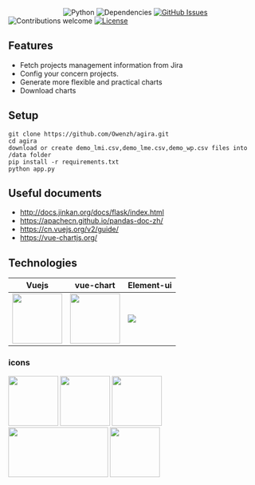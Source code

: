 &nbsp;&nbsp;&nbsp;&nbsp;&nbsp;&nbsp;&nbsp;&nbsp;&nbsp;&nbsp;&nbsp;&nbsp;&nbsp;
&nbsp;&nbsp;&nbsp;&nbsp;&nbsp;&nbsp;&nbsp;&nbsp;&nbsp;&nbsp;&nbsp;&nbsp;&nbsp;
![Python](https://img.shields.io/badge/python-v3.5.4-blue.svg)
![Dependencies](https://img.shields.io/badge/dependencies-up%20to%20date-brightgreen.svg)
[![GitHub Issues](https://img.shields.io/github/issues/anfederico/flaskex.svg)](https://github.com/anfederico/flaskex/issues)
![Contributions welcome](https://img.shields.io/badge/contributions-welcome-orange.svg)
[![License](https://img.shields.io/badge/license-MIT-blue.svg)](https://opensource.org/licenses/MIT)


## Features
- Fetch projects management information from Jira
- Config your concern projects.
- Generate more flexible and practical charts
- Download charts

## Setup
``` 
git clone https://github.com/Owenzh/agira.git
cd agira
download or create demo_lmi.csv,demo_lme.csv,demo_wp.csv files into /data folder
pip install -r requirements.txt
python app.py
```

## Useful documents
- http://docs.jinkan.org/docs/flask/index.html
- https://apachecn.github.io/pandas-doc-zh/
- https://cn.vuejs.org/v2/guide/
- https://vue-chartjs.org/

## Technologies

| Vuejs | vue-chart | Element-ui |
| ------ | ------ | ------ |
| <img src="https://vuejs.org/images/logo.png" width=100 height=100 /> | <img src="https://vue-chartjs.org/vue-chartjs.png" width=100 height=100 /> | <img src="https://camo.githubusercontent.com/462f24153b8e8739c8ea71f7102585c4cb0e1575/68747470733a2f2f63646e2e7261776769742e636f6d2f456c656d6546452f656c656d656e742f6465762f656c656d656e745f6c6f676f2e737667" />


### icons

<img src="https://vuejs.org/images/logo.png" width=100 height=100 />

<img src="https://vue-chartjs.org/vue-chartjs.png" width=100 height=100 />

<img src="http://flask.pocoo.org/docs/1.0/_static/flask.png" width=100 height=100 />

<!-- <svg width="160" height="160" viewBox="0 0 160 160" xmlns="http://www.w3.org/2000/svg"><title>Artboard 6</title><g fill="none" fill-rule="evenodd"><path d="M144.086 80.568c-21.978.43-17.402 14.346-32.89 17.866C95.46 102.01 92.975 60 77.243 60c-15.733 0-19.216 40.806-38.918 68.823l-.56.794L80 154l64.086-37V80.568z" fill="#36A2EB"/><path d="M144.086 79.3C136.726 69.856 131.736 59 121 59c-19 0-14 31-35 31s-23.207-33.346-47-2c-7.58 9.988-13.682 21.124-18.475 31.662L80 154l64.086-37V79.3z" fill="#FFCE56"/><path d="M15.914 92.143C23.124 72.173 26.237 56 40 56c21 0 26 59 44 53s16-38 44-38c5.33 0 10.772 3.263 16.086 8.546V117L80 154l-64.086-37V92.143z" fill-opacity=".8" fill="#FE6184"/><path stroke="#E7E9ED" stroke-width="8" d="M80 6l64.086 37v74L80 154l-64.086-37V43z"/></g></svg> -->
<img src="https://camo.githubusercontent.com/462f24153b8e8739c8ea71f7102585c4cb0e1575/68747470733a2f2f63646e2e7261776769742e636f6d2f456c656d6546452f656c656d656e742f6465762f656c656d656e745f6c6f676f2e737667" width=200 height=100 />
<img src="https://zos.alipayobjects.com/rmsportal/aGpKpuxoGfZqJobMPLvj.svg" width=100 height=100 >